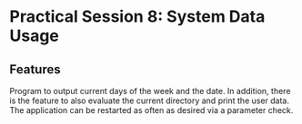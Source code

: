 # Practical Session 8: System Data Usage

## Features

Program to output current days of the week and the date. In addition, there is the feature to also evaluate the current directory and print the user data. The application can be restarted as often as desired via a parameter check.
